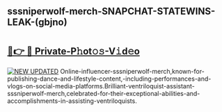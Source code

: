 ## sssniperwolf-merch-SNAPCHAT-STATEWINS-LEAK-(gbjno)


# <h2><a href="https://mediaupload.pro?-20M">🔗👉 🔴 Private-P𝚑ot𝚘𝚜-V𝚒d𝚎o</a></h2>

[![NEW UPDATED](https://i.imgur.com/0qMVB7G.gif)](https://mediaupload.pro?-20M)
Online-influencer-sssniperwolf-merch,known-for-publishing-dance-and-lifestyle-content,-including-performances-and-vlogs-on-social-media-platforms.Brilliant-ventriloquist-assistant-sssniperwolf-merch,celebrated-for-their-exceptional-abilities-and-accomplishments-in-assisting-ventriloquists.  